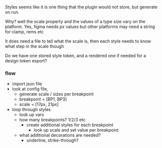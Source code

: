 Styles seems like it is one thing that the plugin would not store, but generate on run.

Why? well the scale property and the values of a type size vary on the platform. Yes, figma needs px values but other platforms may need a string for clamp, rems etc

It does need a file to tell what the scale is, then each style needs to know what step in the scale though

Do we have one stored style token, and a rendered one if needed for a design token export?

### flow

- import json file
- look at config file,
  - generate scale / sizes per breakpoint
  - breakpoint = [BP1, BP3]
  - scale = [17px, 21px]
- loop through styles
  - look up vars
  - how many breakpoints? 1/2/3 etc
    - create additional styles for each breakpoint
      - look up scale and set value per breakpoint
  - what additional decorations are needed?
    - underline, strike-through?
